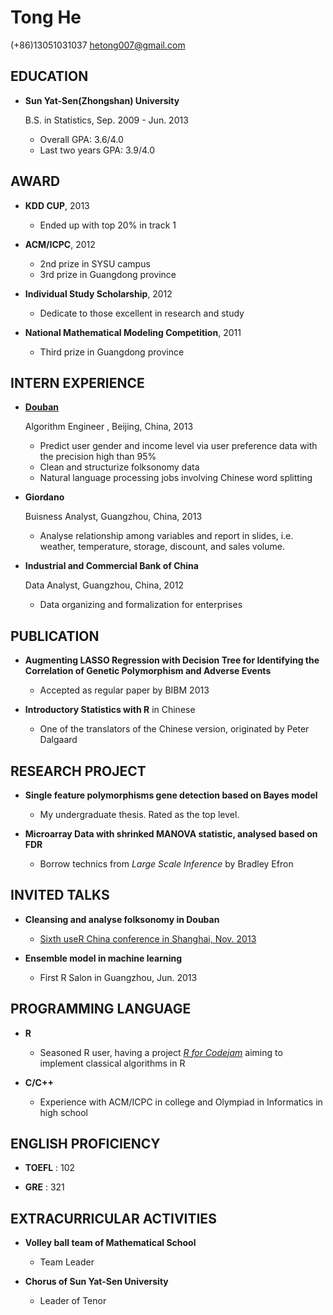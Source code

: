 Tong He
===============

(+86)13051031037
hetong007@gmail.com

EDUCATION
---------

*   **Sun Yat-Sen(Zhongshan) University**

    B.S. in Statistics,  Sep. 2009 - Jun. 2013
    
    -   Overall GPA: 3.6/4.0
    -   Last two years GPA: 3.9/4.0

AWARD
-----

*   **KDD CUP**, 2013
    
    -   Ended up with top 20% in track 1

*   **ACM/ICPC**, 2012
    
    -   2nd prize in SYSU campus
    -   3rd prize in Guangdong province

*   **Individual Study Scholarship**, 2012

    -   Dedicate to those excellent in research and study
    
*   **National Mathematical Modeling Competition**, 2011

    -   Third prize in Guangdong province

INTERN EXPERIENCE
---------------

*   **[Douban](http://www.douban.com/)**

    Algorithm Engineer , Beijing, China, 2013
    -   Predict user gender and income level 
        via user preference data
        with the precision high than 95%
    -   Clean and structurize folksonomy data
    -   Natural language processing jobs involving Chinese word splitting


*   **Giordano** 

    Buisness Analyst, Guangzhou, China, 2013
    -   Analyse relationship among variables and report in slides,
        i.e. weather, temperature, storage, discount, and sales volume.


*   **Industrial and Commercial Bank of China**

    Data Analyst, Guangzhou, China, 2012
    -   Data organizing and formalization for enterprises

PUBLICATION
-----------

*   **Augmenting LASSO Regression with Decision Tree for Identifying the Correlation of Genetic Polymorphism and Adverse Events**

    -   Accepted as regular paper by BIBM 2013

*   **Introductory Statistics with R** in Chinese

    -   One of the translators of the Chinese version, originated by Peter Dalgaard


RESEARCH PROJECT
----------------

*   **Single feature polymorphisms gene detection based on Bayes model**

    -   My undergraduate thesis. Rated as the top level.
    
*   **Microarray Data with shrinked MANOVA statistic, analysed based on FDR**

    -   Borrow technics from *Large Scale Inference* by Bradley Efron

INVITED TALKS
-------------

*   **Cleansing and analyse folksonomy in Douban**

    -   [Sixth useR China conference in Shanghai, Nov. 2013](http://hetong007.github.io/Douban_Folksonomy/)

*   **Ensemble model in machine learning**

    -   First R Salon in Guangzhou, Jun. 2013
    
PROGRAMMING LANGUAGE
--------------------

*   **R**

    -   Seasoned R user, having a project [*R for Codejam*](https://github.com/hetong007/r4codejam) aiming to implement classical algorithms in R
    
*   **C/C++**

    -   Experience with ACM/ICPC in college and Olympiad in Informatics in high school
    
ENGLISH PROFICIENCY
-------------------

*   **TOEFL** : 102

*   **GRE** : 321
    
EXTRACURRICULAR ACTIVITIES
--------------------------

*   **Volley ball team of Mathematical School**

    -   Team Leader 

*   **Chorus of Sun Yat-Sen University**

    -   Leader of Tenor

